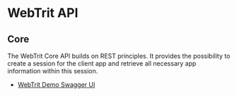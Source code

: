 # WebTrit API

## Core

The WebTrit Core API builds on REST principles. It provides the possibility to create a session for the client app and retrieve all necessary app information within this session.

* [WebTrit Demo Swagger UI](https://core.demo.webtrit.com/swagger-ui)
